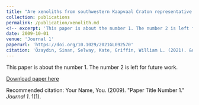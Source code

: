 ```yaml
---
title: "Are xenoliths from southwestern Kaapvaal Craton representative of the broader mantle? Constraints from magnetotelluric modeling"
collection: publications
permalink: /publication/xenolith.md
<!-- excerpt: 'This paper is about the number 1. The number 2 is left for future work.' -->
date: 2009-10-01
venue: 'Journal 1'
paperurl: 'https://doi.org/10.1029/2021GL092570'
citation: 'Özaydın, Sinan, Selway, Kate, Griffin, William L. (2021). &quot;Are xenoliths from southwestern Kaapvaal Craton representative of the broader mantle? Constraints from magnetotelluric modeling; <i>Geophysical Resarch Letters 1</i>. 48.'
---
```

This paper is about the number 1. The number 2 is left for future work.

[Download paper here](http://academicpages.github.io/files/paper1.pdf)

Recommended citation: Your Name, You. (2009). "Paper Title Number 1." <i>Journal 1</i>. 1(1).
